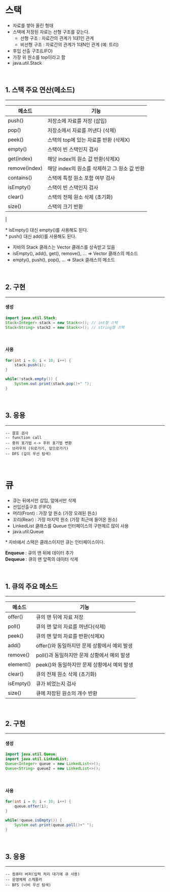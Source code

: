 # 스택
+ 자료를 쌓아 올린 형태
+ 스택에 저장된 자료는 선형 구조를 갖는다.
    - 선형 구조 : 자료간의 관계가 1대1인 관계
    - 비선형 구조 : 자료간의 관계가 1대N인 관계 (예: 트리)
+ 후입 선출 구조(LIFO)
+ 가장 위 원소를 top이라고 함
+ java.util.Stack

<br>

## 1. 스택 주요 연산(메소드)
***
|메소드|기능|
|---|---|
|push()|저장소에 자료를 저장 (삽입)|
|pop()|저장소에서 자료를 꺼낸다 (삭제)|
|peek()|스택의 top에 있는 자료를 반환 (삭제X)|
|empty()|스택이 빈 스택인지 검사|
|get(index)|해당 index의 원소 값 반환(삭제X)|
|remove(index)|해당 index의 원소를 삭제하고 그 원소 값 반환|
|contains()|스택에 특정 원소 포함 여부 검사|
|isEmpty()|스택이 빈 스택인지 검사|
|clear()|스택의 전체 원소 삭제 (초기화) |
|size()|스택의 크기 반환|
|

\* isEmpty() 대신 empty()를 사용해도 된다. <br>
\* push() 대신 add()를 사용해도 된다. <br>
+ 자바의 Stack 클래스는 Vector 클래스를 상속받고 있음
+ isEmpty(), add(), get(), remove(), ... => Vector 클래스의 메소드
+ empty(), push(), pop(), ... => Stack 클래스의 메소드

<br>

## 2. 구현
***
#### <b> 생성 </b>
```java
import java.util.Stack;
Stack<Integer> stack = new Stack<>(); // int형 스택
Stack<String> stack2 = new Stack<>(); // string형 스택
```
<br>

#### <b> 사용 </b>
```java
for(int i = 0; i < 10; i++) {
    stack.push(i);
}

while(!stack.empty()) {
    System.out.print(stack.pop()+" ");
}
```
<br>

## 3. 응용
***
    -- 괄호 검사
    -- function call
    -- 중위 표기법 <-> 후위 표기법 변환
    -- 브라우저 (뒤로가기, 앞으로가기)
    -- DFS (깊이 우선 탐색)

<br>

# 큐
+ 큐는 뒤에서만 삽입, 앞에서만 삭제
+ 선입선출구조 (FIFO)
+ 머리(Front) : 가장 앞 원소 (가장 오래된 원소)
+ 꼬리(Rear) : 가장 마지막 원소 (가장 최근에 들어온 원소)
+ LinkedList 클래스를 Queue 인터페이스의 구현체르 많이 사용
+ java.util.Queue

\* 자바에서 스택은 클래스이지만 큐는 인터페이스이다.

<b> Enqueue </b> : 큐의 맨 뒤에 데이터 추가 <br>
<b> Dequeue </b> : 큐의 맨 앞쪽의 데이터 삭제

<br>

## 1. 큐의 주요 메소드
***
|메소드|기능|
|---|---|
|offer()|큐의 맨 뒤에 자료 저장|
|poll()|큐의 맨 앞의 자료를 꺼낸다(삭제)|
|peek()|큐의 맨 앞의 자료를 반환(삭제X)|
|add()|offer()와 동일하지만 문제 상황에서 예외 발생|
|remove()|poll()과 동일하지만 문제 상황에서 예외 발생|
|element()|peek()와 동일하지만 문제 상황에서 예외 발생|
|clear()|큐의 전체 원소 삭제 (초기화)|
|isEmpty()|큐가 비었는지 검사|
|size()|큐에 저장된 원소의 개수 반환|

<br>

## 2. 구현
***
#### <b> 생성 </b>
```java
import java.util.Queue;
import java.util.LinkedList;
Queue<Integer> queue = new LinkedList<>();
Queue<String> queue2 = new LinkedList<>();
```
<br>

#### <b> 사용 </b>
```java
for(int i = 0; i < 10; i++) {
    queue.offer(i);
}

while(!queue.isEmpty()) {
    System.out.print(queue.poll()+" ");
}
```
<br>

## 3. 응용
***
    -- 컴퓨터 버퍼(입력 처리 대기에 큐 사용)
    -- 운영체제 스케줄러
    -- BFS (너비 우선 탐색)